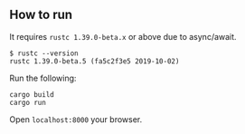 ## How to run

It requires `rustc 1.39.0-beta.x` or above due to async/await.

```
$ rustc --version
rustc 1.39.0-beta.5 (fa5c2f3e5 2019-10-02)
```

Run the following:

```
cargo build
cargo run
```

Open `localhost:8000` your browser.